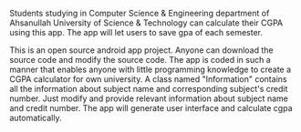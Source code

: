 Students studying in Computer Science &
Engineering department of Ahsanullah University
of Science & Technology can calculate their CGPA
using this app. The app will let users to save
gpa of each semester.

This is an open source android app project.
Anyone can download the source code 
and modify the source code. The app is coded in
such a manner that enables anyone with little
programming knowledge to create a CGPA
calculator for own university. A class named
"Information" contains all the information about
subject name and corresponding subject's credit
number. Just modify and provide relevant
information about subject name and credit
number. The app will generate user interface and
calculate cgpa automatically.
